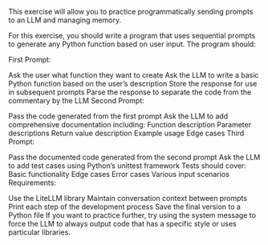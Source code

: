 This exercise will allow you to practice programmatically sending prompts to an LLM and managing memory.

For this exercise, you should write a program that uses sequential prompts to generate any Python function based on user input. The program should:

First Prompt:

Ask the user what function they want to create
Ask the LLM to write a basic Python function based on the user’s description
Store the response for use in subsequent prompts
Parse the response to separate the code from the commentary by the LLM
Second Prompt:

Pass the code generated from the first prompt
Ask the LLM to add comprehensive documentation including:
Function description
Parameter descriptions
Return value description
Example usage
Edge cases
Third Prompt:

Pass the documented code generated from the second prompt
Ask the LLM to add test cases using Python’s unittest framework
Tests should cover:
Basic functionality
Edge cases
Error cases
Various input scenarios
Requirements:

Use the LiteLLM library
Maintain conversation context between prompts
Print each step of the development process
Save the final version to a Python file
If you want to practice further, try using the system message to force the LLM to always output code that has a specific style or uses particular libraries.
